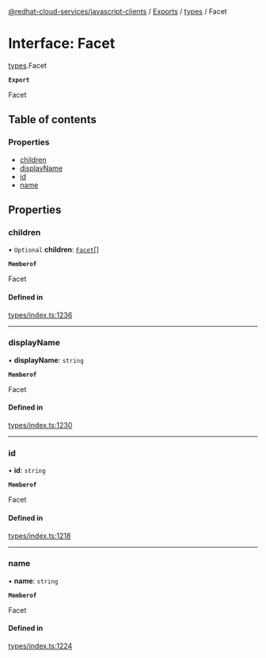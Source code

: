 [@redhat-cloud-services/javascript-clients](../README.md) / [Exports](../modules.md) / [types](../modules/types.md) / Facet

# Interface: Facet

[types](../modules/types.md).Facet

**`Export`**

Facet

## Table of contents

### Properties

- [children](types.Facet.md#children)
- [displayName](types.Facet.md#displayname)
- [id](types.Facet.md#id)
- [name](types.Facet.md#name)

## Properties

### children

• `Optional` **children**: [`Facet`](types.Facet.md)[]

**`Memberof`**

Facet

#### Defined in

[types/index.ts:1236](https://github.com/RedHatInsights/javascript-clients/blob/main/packages/notifications/types/index.ts#L1236)

___

### displayName

• **displayName**: `string`

**`Memberof`**

Facet

#### Defined in

[types/index.ts:1230](https://github.com/RedHatInsights/javascript-clients/blob/main/packages/notifications/types/index.ts#L1230)

___

### id

• **id**: `string`

**`Memberof`**

Facet

#### Defined in

[types/index.ts:1218](https://github.com/RedHatInsights/javascript-clients/blob/main/packages/notifications/types/index.ts#L1218)

___

### name

• **name**: `string`

**`Memberof`**

Facet

#### Defined in

[types/index.ts:1224](https://github.com/RedHatInsights/javascript-clients/blob/main/packages/notifications/types/index.ts#L1224)

